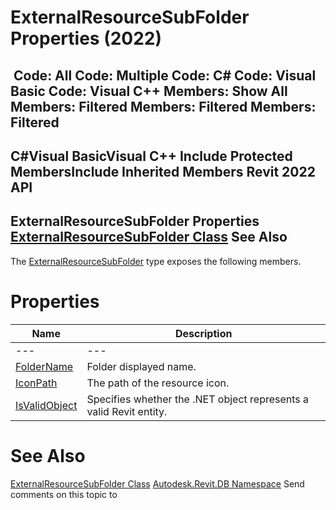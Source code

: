 # ExternalResourceSubFolder Properties (2022)

﻿
 Code: All Code: Multiple Code: C# Code: Visual Basic Code: Visual C++  Members: Show All Members: Filtered Members: Filtered Members: Filtered   
---  
C#Visual BasicVisual C++
Include Protected MembersInclude Inherited Members
Revit 2022 API  
---  
ExternalResourceSubFolder Properties  
[ExternalResourceSubFolder Class](b9b20e80-9af0-557b-7a3e-a35168c5eab0.md "ExternalResourceSubFolder Class") See Also  
---  
The [ExternalResourceSubFolder](b9b20e80-9af0-557b-7a3e-a35168c5eab0.md "ExternalResourceSubFolder Class") type exposes the following members.
# Properties
| Name | Description |
| --- | --- |
| --- | --- | --- |
| [FolderName](33161a20-79d2-2fbb-4fac-5637c91acc98.md "FolderName Property") | Folder displayed name. |
| [IconPath](2b95fb5f-7b54-ba7e-7589-b7e28dceebce.md "IconPath Property") | The path of the resource icon. |
| [IsValidObject](fb3fb991-a63d-bdd6-0050-815db0986e51.md "IsValidObject Property") | Specifies whether the .NET object represents a valid Revit entity. |

# See Also
[ExternalResourceSubFolder Class](b9b20e80-9af0-557b-7a3e-a35168c5eab0.md "ExternalResourceSubFolder Class")
[Autodesk.Revit.DB Namespace](87546ba7-461b-c646-cbb1-2cb8f5bff8b2.md "Autodesk.Revit.DB Namespace")
Send comments on this topic to 